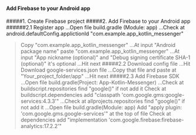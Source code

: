 #### Add Firebase to your Android app
#####1. Create Firebase project
#####2. Add Firebase to your Android app
######2.1 Register app
...Open file build.gradle (Module: app) 
...Check at android.defaultConfig.applictionId "com.example.app_kotlin_messenger"
>Copy "com.example.app_kotlin_messenger" 
...At input "Android package name" paste "com.example.app_kotlin_messenger"
...At input "App nickname (optional)" and "Debug signing certificate SHA-1 (optional)" it's optional
...Hit next
#####2.2 Download config file
...Hit Download google-services.json file 
...Copy that file and paste at "Your_project_folder/app"
...Hit next
#####2.3 Add Firebase SDK
...Open file build.gradle(Project: App-Kotlin-Messenger) 
...Check at buildscript.repositories find "google()" if not add it
>Check at buildscript.dependencies add "classpath 'com.google.gms:google-services:4.3.3'"
...Check at allprojects.repositories find "google()" if not add it
...Open file build.gradle(Module: app)
>Add "apply plugin: 'com.google.gms.google-services'" at the top of file
>Check at dependencies add "implementation 'com.google.firebase:firebase-analytics:17.2.2'"
